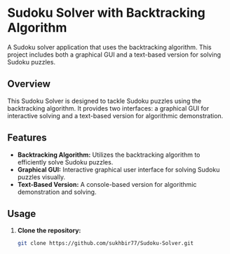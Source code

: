 # Sudoku Solver with Backtracking Algorithm

A Sudoku solver application that uses the backtracking algorithm. This project includes both a graphical GUI and a text-based version for solving Sudoku puzzles.

## Overview

This Sudoku Solver is designed to tackle Sudoku puzzles using the backtracking algorithm. It provides two interfaces: a graphical GUI for interactive solving and a text-based version for algorithmic demonstration.

## Features

- **Backtracking Algorithm:** Utilizes the backtracking algorithm to efficiently solve Sudoku puzzles.
- **Graphical GUI:** Interactive graphical user interface for solving Sudoku puzzles visually.
- **Text-Based Version:** A console-based version for algorithmic demonstration and solving.

## Usage

1. **Clone the repository:**
   ```bash
   git clone https://github.com/sukhbir77/Sudoku-Solver.git
